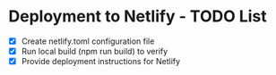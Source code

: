 # Deployment to Netlify - TODO List

- [x] Create netlify.toml configuration file
- [x] Run local build (npm run build) to verify
- [x] Provide deployment instructions for Netlify
